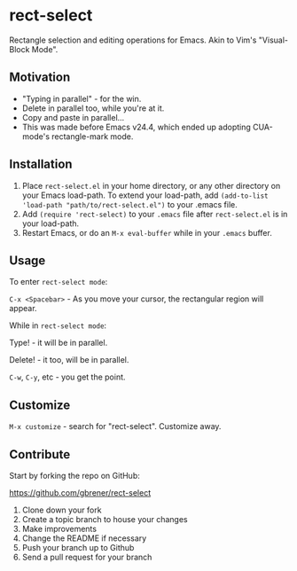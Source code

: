 rect-select
===========

Rectangle selection and editing operations for Emacs. Akin to Vim's "Visual-Block Mode".

## Motivation
* "Typing in parallel" - for the win.
* Delete in parallel too, while you're at it.
* Copy and paste in parallel...
* This was made before Emacs v24.4, which ended up adopting CUA-mode's rectangle-mark mode.

## Installation
1. Place `rect-select.el` in your home directory, or any other directory on your Emacs load-path. To extend your load-path, add `(add-to-list 'load-path "path/to/rect-select.el")` to your .emacs file.
1. Add `(require 'rect-select)` to your `.emacs` file after `rect-select.el` is in your load-path.
1. Restart Emacs, or do an `M-x eval-buffer` while in your `.emacs` buffer.

## Usage
To enter `rect-select mode`:

`C-x <Spacebar>` - As you move your cursor, the rectangular region will appear.

While in `rect-select mode`:

Type! - it will be in parallel.

Delete! - it too, will be in parallel.

`C-w`, `C-y`, etc - you get the point.

## Customize
`M-x customize` - search for "rect-select". Customize away.

## Contribute
Start by forking the repo on GitHub:

https://github.com/gbrener/rect-select

1. Clone down your fork
1. Create a topic branch to house your changes
1. Make improvements
1. Change the README if necessary
1. Push your branch up to Github
1. Send a pull request for your branch
